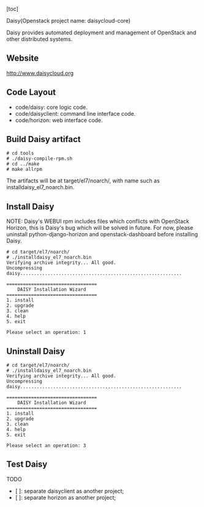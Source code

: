 [toc]

Daisy(Openstack project name: daisycloud-core)


Daisy provides automated deployment and management of OpenStack and other distributed systems.

## Website
http://www.daisycloud.org

## Code Layout

* code/daisy: core logic code.
* code/daisyclient: command line interface code.
* code/horizon: web interface code.

## Build Daisy artifact

```
# cd tools
# ./daisy-compile-rpm.sh
# cd ../make
# make allrpm
```

The artifacts will be at target/el7/noarch/, with name such as installdaisy_el7_noarch.bin.

## Install Daisy

NOTE:
Daisy's WEBUI rpm includes files which conflicts with OpenStack Horizon, this is Daisy's bug which will be solved in future. For now, please uninstall python-django-horizon and openstack-dashboard before installing Daisy. 

```
# cd target/el7/noarch/
# ./installdaisy_el7_noarch.bin
Verifying archive integrity... All good.
Uncompressing daisy...........................................................

=================================
    DAISY Installation Wizard
=================================
1. install
2. upgrade
3. clean
4. help
5. exit

Please select an operation: 1
```

## Uninstall Daisy

```
# cd target/el7/noarch/
# ./installdaisy_el7_noarch.bin
Verifying archive integrity... All good.
Uncompressing daisy...........................................................

=================================
    DAISY Installation Wizard
=================================
1. install
2. upgrade
3. clean
4. help
5. exit

Please select an operation: 3
```

## Test Daisy

TODO
- [ ]: separate daisyclient as another project;
- [ ]: separate horizon as another project;
